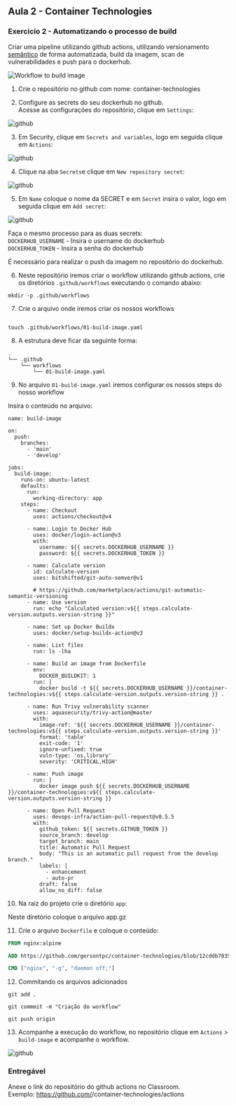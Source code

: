 ## Aula 2 - Container Technologies

### Exercicio 2 - Automatizando o processo de build

Criar uma pipeline utilizando github actions, utilizando versionamento [semântico](https://semver.org/) de forma automatizada, build da imagem, scan de vulnerabilidades e push para o dockerhub.

![Workflow to build image](img/001.png)

1. Crie o repositório no github com nome: container-technologies

2. Configure as secrets do seu dockerhub no github.  
Acesse as configurações do repositório, clique em `Settings`:

![github](img/002.png)

3. Em Security, clique em `Secrets and variables`, logo em seguida clique em `Actions`:

![github](img/003.png)

4. Clique na aba `Secrets`e clique em `New repository secret`:

![github](img/004.png)

5. Em `Name` coloque o nome da SECRET e em `Secret` insira o valor, logo em seguida clique em `Add secret`:

![github](img/005.png)

Faça o mesmo processo para as duas secrets:  
`DOCKERHUB_USERNAME` - Insira o username do dockerhub  
`DOCKERHUB_TOKEN` - Insira a senha do dockerhub  

É necessário para realizar o push da imagem no repositório do dockerhub.

6. Neste repositório iremos criar o workflow utilizando github actions, crie os diretórios `.github/workflows` executando o comando abaixo:

```shell
mkdir -p .github/workflows
```
7. Crie o arquivo onde iremos criar os nossos workflows

```shell

touch .github/workflows/01-build-image.yaml
```
8. A estrutura deve ficar da seguinte forma:
```shell
.
└── .github
    └── workflows
        └── 01-build-image.yaml
```
9. No arquivo `01-build-image.yaml` iremos configurar os nossos steps do nosso workflow

Insira o conteúdo no arquivo:

```github-actions
name: build-image

on:
  push:
    branches:
      - 'main'
      - 'develop'

jobs:
  build-image:
    runs-on: ubuntu-latest
    defaults:
      run:
        working-directory: app
    steps:
      - name: Checkout
        uses: actions/checkout@v4

      - name: Login to Docker Hub
        uses: docker/login-action@v3
        with:
          username: ${{ secrets.DOCKERHUB_USERNAME }}
          password: ${{ secrets.DOCKERHUB_TOKEN }}

      - name: Calculate version
        id: calculate-version
        uses: bitshifted/git-auto-semver@v1

        # https://github.com/marketplace/actions/git-automatic-semantic-versioning
      - name: Use version
        run: echo "Calculated version:v${{ steps.calculate-version.outputs.version-string }}"

      - name: Set up Docker Buildx
        uses: docker/setup-buildx-action@v3

      - name: List files
        run: ls -lha

      - name: Build an image from Dockerfile
        env:
          DOCKER_BUILDKIT: 1
        run: |
          docker build -t ${{ secrets.DOCKERHUB_USERNAME }}/container-technologies:v${{ steps.calculate-version.outputs.version-string }} .

      - name: Run Trivy vulnerability scanner
        uses: aquasecurity/trivy-action@master
        with:
          image-ref: '${{ secrets.DOCKERHUB_USERNAME }}/container-technologies:v${{ steps.calculate-version.outputs.version-string }}'
          format: 'table'
          exit-code: '1'
          ignore-unfixed: true
          vuln-type: 'os,library'
          severity: 'CRITICAL,HIGH'

      - name: Push image
        run: |
          docker image push ${{ secrets.DOCKERHUB_USERNAME }}/container-technologies:v${{ steps.calculate-version.outputs.version-string }}

      - name: Open Pull Request
        uses: devops-infra/action-pull-request@v0.5.5
        with:
          github_token: ${{ secrets.GITHUB_TOKEN }}
          source_branch: develop
          target_branch: main
          title: Automatic Pull Request
          body: "This is an automatic pull request from the develop branch."
          labels: |
            - enhancement
            - auto-pr
          draft: false
          allow_no_diff: false
```
10. Na raiz do projeto crie o diretório `app`:

Neste diretório coloque o arquivo app.gz

11. Crie o arquivo `Dockerfile` e coloque o conteúdo:

```Dockerfile
FROM nginx:alpine

ADD https://github.com/gersontpc/container-technologies/blob/12cddb78351a500bb3bbca48d16b34bf84314193/Lab-02/app/app.gz /usr/share/nginx/html/

CMD ["nginx", "-g", "daemon off;"]
```
12. Commitando os arquivos adicionados

```shell
git add .
```
```shell
git commmit -m "Criação do workflow"
```
```shell
git push origin
```
13. Acompanhe a execução do workflow, no repositório clique em `Actions` > `build-image` e acompanhe o workflow.

![github](img/006.png)

### Entregável

Anexe o link do repositório do github actions no Classroom.  
Exemplo: https://github.com/<user>/container-technologies/actions
